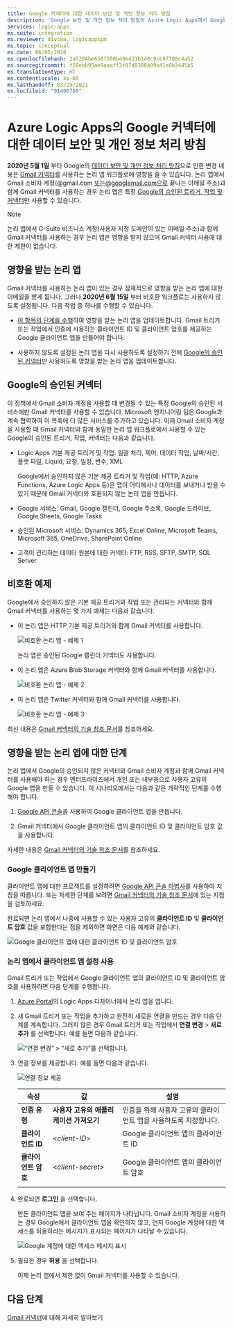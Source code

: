 ```yaml
---
title: Google 커넥터에 대한 데이터 보안 및 개인 정보 처리 방침
description: 'Google 보안 및 개인 정보 처리 방침이 Azure Logic Apps에서 Google 커넥터(예: Gmail)에 미치는 영향에 대해 자세히 알아보세요.'
services: logic-apps
ms.suite: integration
ms.reviewer: divswa, logicappspm
ms.topic: conceptual
ms.date: 06/05/2020
ms.openlocfilehash: 2a5204be638f108b40e431b148c9cb97788c4a52
ms.sourcegitcommit: f28ebb95ae9aaaff3f87d8388a09b41e0b3445b5
ms.translationtype: HT
ms.contentlocale: ko-KR
ms.lasthandoff: 03/29/2021
ms.locfileid: "91400760"
---
```

# <a name="data-security-and-privacy-policies-for-google-connectors-in-azure-logic-apps"></a>Azure Logic Apps의 Google 커넥터에 대한 데이터 보안 및 개인 정보 처리 방침

**2020년 5월 1일** 부터 Google의 [데이터 보안 및 개인 정보 처리 방침](https://www.blog.google/technology/safety-security/project-strobe/)으로 인한 변경 내용은 [Gmail 커넥터](/connectors/gmail/)를 사용하는 논리 앱 워크플로에 영향을 줄 수 있습니다. 논리 앱에서 Gmail 소비자 계정(@gmail.com 또는@googlemail.com으로 끝나는 이메일 주소)과 함께 Gmail 커넥터를 사용하는 경우 논리 앱은 특정 [Google의 승인된 트리거, 작업 및 커넥터](#approved-connectors)만 사용할 수 있습니다.

> [!NOTE]
> 논리 앱에서 G-Suite 비즈니스 계정(사용자 지정 도메인이 있는 이메일 주소)과 함께 Gmail 커넥터를 사용하는 경우 논리 앱은 영향을 받지 않으며 Gmail 커넥터 사용에 대한 제한이 없습니다.

## <a name="affected-logic-apps"></a>영향을 받는 논리 앱

Gmail 커넥터를 사용하는 논리 앱이 있는 경우 잠재적으로 영향을 받는 논리 앱에 대한 이메일을 받게 됩니다. 그러나 **2020년 6월 15일** 부터 비호환 워크플로는 사용하지 않도록 설정됩니다. 다음 작업 중 하나를 수행할 수 있습니다.

* [이 항목의 단계를 수행](#update-affected-workflows)하여 영향을 받는 논리 앱을 업데이트합니다. Gmail 트리거 또는 작업에서 인증에 사용하는 클라이언트 ID 및 클라이언트 암호를 제공하는 Google 클라이언트 앱을 만들어야 합니다.

* 사용하지 않도록 설정된 논리 앱을 다시 사용하도록 설정하기 전에 [Google의 승인된 커넥터](#approved-connectors)만 사용하도록 영향을 받는 논리 앱을 업데이트합니다.

<a name="approved-connectors"></a>

## <a name="google-approved-connectors"></a>Google의 승인된 커넥터

이 정책에서 Gmail 소비자 계정을 사용할 때 변경될 수 있는 특정 Google의 승인된 서비스에만 Gmail 커넥터를 사용할 수 있습니다. Microsoft 엔지니어링 팀은 Google과 계속 협력하여 이 목록에 더 많은 서비스를 추가하고 있습니다. 이제 Gmail 소비자 계정을 사용할 때 Gmail 커넥터와 함께 동일한 논리 앱 워크플로에서 사용할 수 있는 Google의 승인된 트리거, 작업, 커넥터는 다음과 같습니다.

* Logic Apps 기본 제공 트리거 및 작업: 일괄 처리, 제어, 데이터 작업, 날짜/시간, 플랫 파일, Liquid, 요청, 일정, 변수, XML

  Google에서 승인하지 않은 기본 제공 트리거 및 작업(예: HTTP, Azure Functions, Azure Logic Apps 등)은 앱이 어디에서나 데이터를 보내거나 받을 수 있기 때문에 Gmail 커넥터와 호환되지 않는 논리 앱을 만듭니다.

* Google 서비스: Gmail, Google 캘린더, Google 주소록, Google 드라이브, Google Sheets, Google Tasks

* 승인된 Microsoft 서비스: Dynamics 365, Excel Online, Microsoft Teams, Microsoft 365, OneDrive, SharePoint Online

* 고객이 관리하는 데이터 원본에 대한 커넥터: FTP, RSS, SFTP, SMTP, SQL Server

## <a name="non-compliant-examples"></a>비호환 예제

Google에서 승인하지 않은 기본 제공 트리거와 작업 또는 관리되는 커넥터와 함께 Gmail 커넥터를 사용하는 몇 가지 예제는 다음과 같습니다.

* 이 논리 앱은 HTTP 기본 제공 트리거와 함께 Gmail 커넥터를 사용합니다.

  ![비호환 논리 앱 - 예제 1](./media/connectors-google-data-security-privacy-policy/not-compliant-logic-app-1.png)
  
  논리 앱은 승인된 Google 캘린더 커넥터도 사용합니다.

* 이 논리 앱은 Azure Blob Storage 커넥터와 함께 Gmail 커넥터를 사용합니다.

  ![비호환 논리 앱 - 예제 2](./media/connectors-google-data-security-privacy-policy/not-compliant-logic-app-2.png)

* 이 논리 앱은 Twitter 커넥터와 함께 Gmail 커넥터를 사용합니다.

  ![비호환 논리 앱 - 예제 3](./media/connectors-google-data-security-privacy-policy/not-compliant-logic-app-3.png)

최신 내용은 [Gmail 커넥터의 기술 참조 문서](/connectors/gmail/)를 참조하세요.

<a name="update-affected-workflows"></a>

## <a name="steps-for-affected-logic-apps"></a>영향을 받는 논리 앱에 대한 단계

논리 앱에서 Google의 승인되지 않은 커넥터와 Gmail 소비자 계정과 함께 Gmail 커넥터를 사용해야 하는 경우 엔터프라이즈에서 개인 또는 내부용으로 사용자 고유의 Google 앱을 만들 수 있습니다. 이 시나리오에서는 다음과 같은 개략적인 단계를 수행해야 합니다.

1. [Google API 콘솔](https://console.developers.google.com)을 사용하여 Google 클라이언트 앱을 만듭니다.

1. Gmail 커넥터에서 Google 클라이언트 앱의 클라이언트 ID 및 클라이언트 암호 값을 사용합니다.

자세한 내용은 [Gmail 커넥터의 기술 참조 문서](/connectors/gmail/#authentication-and-bring-your-own-application)를 참조하세요.

### <a name="create-google-client-app"></a>Google 클라이언트 앱 만들기

클라이언트 앱에 대한 프로젝트를 설정하려면 [Google API 콘솔 마법사](https://console.developers.google.com/start/api?id=gmail&credential=client_key)를 사용하여 지침을 따릅니다. 또는 자세한 단계를 보려면 [Gmail 커넥터의 기술 참조 문서](/connectors/gmail/#authentication-and-bring-your-own-application)에 있는 지침을 검토하세요.

완료되면 논리 앱에서 나중에 사용할 수 있는 사용자 고유의 **클라이언트 ID** 및 **클라이언트 암호** 값을 포함한다는 점을 제외하면 화면은 다음 예제와 같습니다.

![Google 클라이언트 앱에 대한 클라이언트 ID 및 클라이언트 암호](./media/connectors-google-data-security-privacy-policy/google-api-console.png)

### <a name="use-client-app-settings-in-logic-app"></a>논리 앱에서 클라이언트 앱 설정 사용

Gmail 트리거 또는 작업에서 Google 클라이언트 앱의 클라이언트 ID 및 클라이언트 암호를 사용하려면 다음 단계를 수행합니다.

1. [Azure Portal](https://portal.azure.com)의 Logic Apps 디자이너에서 논리 앱을 엽니다.

1. 새 Gmail 트리거 또는 작업을 추가하고 완전히 새로운 연결을 만드는 경우 다음 단계를 계속합니다. 그러지 않은 경우 Gmail 트리거 또는 작업에서 **연결 변경**  >  **새로 추가** 를 선택합니다. 예를 들면 다음과 같습니다.

   ![“연결 변경” > “새로 추가”를 선택합니다.](./media/connectors-google-data-security-privacy-policy/change-gmail-connection.png)

1. 연결 정보를 제공합니다. 예를 들면 다음과 같습니다.

   ![연결 정보 제공](./media/connectors-google-data-security-privacy-policy/authentication-type-bring-your-own.png)

   | 속성 | 값 | 설명 |
   |----------|-------|-------------|
   | **인증 유형** | **사용자 고유의 애플리케이션 가져오기** | 인증을 위해 사용자 고유의 클라이언트 앱을 사용하도록 지정합니다. |
   | **클라이언트 ID** | <*client-ID*> | Google 클라이언트 앱의 클라이언트 ID |
   | **클라이언트 암호** | <*client-secret*> | Google 클라이언트 앱의 클라이언트 암호 |
   ||||

1. 완료되면 **로그인** 을 선택합니다.

   만든 클라이언트 앱을 보여 주는 페이지가 나타납니다. Gmail 소비자 계정을 사용하는 경우 Google에서 클라이언트 앱을 확인하지 않고, 먼저 Google 계정에 대한 액세스를 허용하라는 메시지가 표시되는 페이지가 나타날 수 있습니다.

   ![Google 계정에 대한 액세스 메시지 표시](./media/connectors-google-data-security-privacy-policy/allow-access-authorized-domain.png)

1. 필요한 경우 **허용** 을 선택합니다.

   이제 논리 앱에서 제한 없이 Gmail 커넥터를 사용할 수 있습니다.

## <a name="next-steps"></a>다음 단계

[Gmail 커넥터](/connectors/gmail/)에 대해 자세히 알아보기

